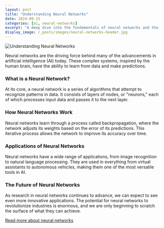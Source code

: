 ```yaml
---
layout: post
title: "Understanding Neural Networks"
date: 2024-09-15
categories: [ai, neural-networks]
excerpt: "A deep dive into the fundamentals of neural networks and their applications."
display_image: /_posts/images/neural-networks-header.jpg
---
```


![Understanding Neural Networks](./images/neural-networks.jpg)

Neural networks are the driving force behind many of the advancements in artificial intelligence (AI) today. These complex systems, inspired by the human brain, have the ability to learn from data and make predictions.

### What is a Neural Network?
At its core, a neural network is a series of algorithms that attempt to recognize patterns in data. It consists of layers of nodes, or "neurons," each of which processes input data and passes it to the next layer.

### How Neural Networks Work
Neural networks learn through a process called backpropagation, where the network adjusts its weights based on the error of its predictions. This iterative process allows the network to improve its accuracy over time.

### Applications of Neural Networks
Neural networks have a wide range of applications, from image recognition to natural language processing. They are used in everything from virtual assistants to autonomous vehicles, making them one of the most versatile tools in AI.

### The Future of Neural Networks
As research in neural networks continues to advance, we can expect to see even more innovative applications. The potential for neural networks to revolutionize industries is enormous, and we are only beginning to scratch the surface of what they can achieve.

[Read more about neural networks](#)
